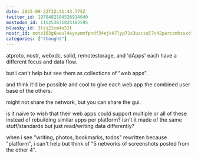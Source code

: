 ```yaml
---
date: 2025-09-22T22:41:43.775Z
twitter_id: 1970482104526914040
mastodon_id: 115253871824182595
bluesky_id: 3lzj22xm4o52t
nostr_id: note163g6aeul4syxpmmfpndf34ejkk7lyp72s3uzcsql7c42parczmhssxdfph
categories: ["thought"]
---
```

atproto, nostr, webxdc, solid, remotestorage, and 'dApps' each have a different focus and data flow.

but i can't help but see them as collections of "web apps".

and think it'd be possible and cool to give each web app the combined user base of the others.

might not share the network, but you can share the gui.

is it naive to wish that their web apps could support multiple or all of these instead of rebuilding similar apps per platform? isn't it made of the same stuff/standards but just read/writing data differently?

when i see "writing, photos, bookmarks, todos" rewritten because "platform", i can't help but think of "5 networks of screenshots posted from the other 4".
